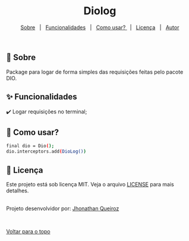 

<h1 align="center">Diolog</h1>

<p align="center">
  <a href="#dart-sobre">Sobre</a> &#xa0; | &#xa0; 
  <a href="#sparkles-funcionalidades">Funcionalidades</a> &#xa0; | &#xa0;
  <a href="#checkered_flag-">Como usar? </a> &#xa0; | &#xa0;
  <a href="#memo-licença">Licença</a> &#xa0; | &#xa0;
  <a href="https://github.com/jhonathanqz" target="_blank">Autor</a>
</p>

<br>

## :dart: Sobre ##

Package para logar de forma simples das requisições feitas pelo pacote DIO.

## :sparkles: Funcionalidades ##

:heavy_check_mark: Logar requisições no terminal;

## :checkered_flag: Como usar? ##

```bash
final dio = Dio();
dio.interceptors.add(DioLog())
```

## :memo: Licença ##

Este projeto está sob licença MIT. Veja o arquivo [LICENSE](LICENSE.md) para mais detalhes.


</br>
Projeto desenvolvidor por: <a href="https://github.com/jhonathanqz" target="_blank">Jhonathan Queiroz</a>


&#xa0;

<a href="#top">Voltar para o topo</a>
